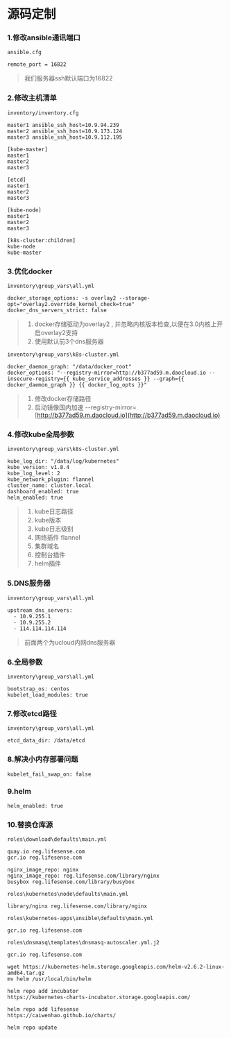 # 源码定制

### 1.修改ansible通讯端口

`ansible.cfg`

```
remote_port = 16822
```

> 我们服务器ssh默认端口为16822

### 2.修改主机清单

`inventory/inventory.cfg`

```
master1 ansible_ssh_host=10.9.94.239
master2 ansible_ssh_host=10.9.173.124
master3 ansible_ssh_host=10.9.112.195

[kube-master]
master1
master2
master3

[etcd]
master1
master2
master3

[kube-node]
master1
master2
master3

[k8s-cluster:children]
kube-node
kube-master
```

### 3.优化docker

`inventory\group_vars\all.yml`

```
docker_storage_options: -s overlay2 --storage-opt="overlay2.override_kernel_check=true"
docker_dns_servers_strict: false
```

> 1. docker存储驱动为overlay2 , 并忽略内核版本检查,以便在3.0内核上开启overlay2支持
> 2. 使用默认前3个dns服务器

`inventory\group_vars\k8s-cluster.yml`

```
docker_daemon_graph: "/data/docker_root"
docker_options: "--registry-mirror=http://b377ad59.m.daocloud.io --insecure-registry={{ kube_service_addresses }} --graph={{ docker_daemon_graph }} {{ docker_log_opts }}"
```

> 1. 修改docker存储路径
> 2. 启动镜像国内加速  --registry-mirror=[http://b377ad59.m.daocloud.io](http://b377ad59.m.daocloud.io)

### 4.修改kube全局参数

`inventory\group_vars\k8s-cluster.yml`

```
kube_log_dir: "/data/log/kubernetes"
kube_version: v1.8.4
kube_log_level: 2
kube_network_plugin: flannel
cluster_name: cluster.local
dashboard_enabled: true
helm_enabled: true
```

> 1. kube日志路径
> 2. kube版本
> 3. kube日志级别
> 4. 网络插件 flannel
> 5. 集群域名
> 6. 控制台插件
> 7. helm插件

### 5.DNS服务器

`inventory\group_vars\all.yml`

```
upstream_dns_servers:
  - 10.9.255.1
  - 10.9.255.2
  - 114.114.114.114
```

> 前面两个为ucloud内网dns服务器

### 6.全局参数

`inventory\group_vars\all.yml`

```
bootstrap_os: centos
kubelet_load_modules: true
```

### 7.修改etcd路径

`inventory\group_vars\all.yml`

```
etcd_data_dir: /data/etcd
```

### 8.解决小内存部署问题

```
kubelet_fail_swap_on: false
```

### 9.helm

```
helm_enabled: true
```

### 10.替换仓库源

`roles\download\defaults\main.yml`

```
quay.io reg.lifesense.com
gcr.io reg.lifesense.com
```

```
nginx_image_repo: nginx
nginx_image_repo: reg.lifesense.com/library/nginx
busybox reg.lifesense.com/library/busybox
```

`roles\kubernetes\node\defaults\main.yml`

```
library/nginx reg.lifesense.com/library/nginx
```

`roles\kubernetes-apps\ansible\defaults\main.yml`

```
gcr.io reg.lifesense.com
```

`roles\dnsmasq\templates\dnsmasq-autoscaler.yml.j2`

```
gcr.io reg.lifesense.com
```



```
wget https://kubernetes-helm.storage.googleapis.com/helm-v2.6.2-linux-amd64.tar.gz
mv helm /usr/local/bin/helm
```

```
helm repo add incubator 
https://kubernetes-charts-incubator.storage.googleapis.com/

helm repo add lifesense 
https://caiwenhao.github.io/charts/

helm repo update
```




